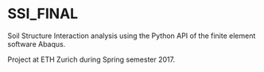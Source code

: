 # SSI_FINAL

Soil Structure Interaction analysis using the Python API of the finite element software Abaqus.

Project at ETH Zurich during Spring semester 2017.
